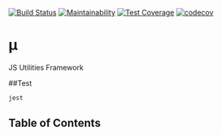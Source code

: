 [![Build Status](https://travis-ci.org/efureev/mu.svg?branch=v2)](https://travis-ci.org/efureev/mu)
[![Maintainability](https://api.codeclimate.com/v1/badges/0279a1deefdae66f9e66/maintainability)](https://codeclimate.com/github/efureev/mu/maintainability)
[![Test Coverage](https://api.codeclimate.com/v1/badges/0279a1deefdae66f9e66/test_coverage)](https://codeclimate.com/github/efureev/mu/test_coverage)
[![codecov](https://codecov.io/gh/efureev/mu/branch/v2/graph/badge.svg)](https://codecov.io/gh/efureev/mu)

# µ
JS Utilities Framework


##Test
```bash
jest
```
## Table of Contents

